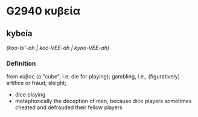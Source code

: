 # G2940 κυβεία

## kybeía

_(koo-bi'-ah | koo-VEE-ah | kyoo-VEE-ah)_

### Definition

from κύβος (a "cube", i.e. die for playing); gambling, i.e., (figuratively) artifice or fraud; sleight; 

- dice playing
- metaphorically the deception of men, because dice players sometimes cheated and defrauded their fellow players
